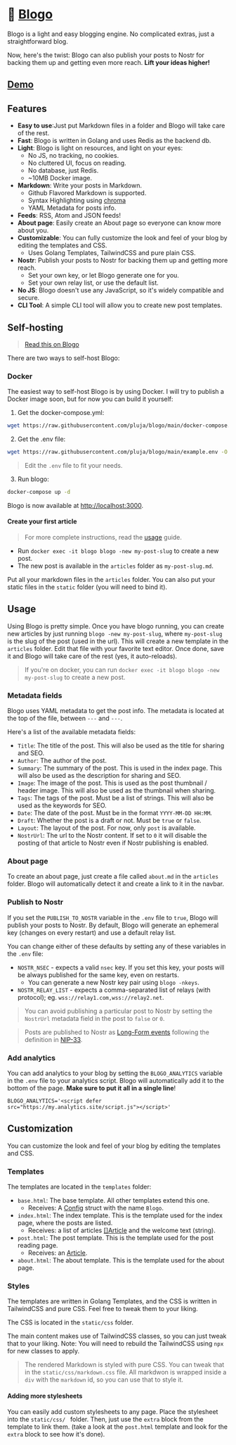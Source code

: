 # 🎈 [Blogo](https://blogo.site)

Blogo is a light and easy blogging engine. No complicated extras, just a straightforward blog. 

Now, here's the twist: Blogo can also publish your posts to Nostr for backing them up and getting even more reach. **Lift your ideas higher!**

## [Demo](https://blogo.site)

## Features

- **Easy to use**:Just put Markdown files in a folder and Blogo will take care of the rest.
- **Fast**: Blogo is written in Golang and uses Redis as the backend db.
- **Light**: Blogo is light on resources, and light on your eyes:
    - No JS, no tracking, no cookies.
    - No cluttered UI, focus on reading.
    - No database, just Redis.
    - ~10MB Docker image.
- **Markdown**: Write your posts in Markdown.
    - Github Flavored Markdown is supported.
    - Syntax Highlighting using [chroma](https://github.com/alecthomas/chroma)
    - YAML Metadata for posts info.
- **Feeds**: RSS, Atom and JSON feeds!
- **About page**: Easily create an About page so everyone can know more about you.
- **Customizable**: You can fully customize the look and feel of your blog by editing the templates and CSS.
    - Uses Golang Templates, TailwindCSS and pure plain CSS.
- **Nostr**: Publish your posts to Nostr for backing them up and getting more reach.
    - Set your own key, or let Blogo generate one for you.
    - Set your own relay list, or use the default list.
- **No JS**: Blogo doesn't use any JavaScript, so it's widely compatible and secure.
- **CLI Tool**: A simple CLI tool will allow you to create new post templates.

## Self-hosting

> [Read this on Blogo](https://blogo.site/p/installing-blogo)

There are two ways to self-host Blogo:

### Docker

The easiest way to self-host Blogo is by using Docker. I will try to publish a Docker image soon, but for now you can build it yourself:

1. Get the docker-compose.yml:

```bash
wget https://raw.githubusercontent.com/pluja/blogo/main/docker-compose.yml
```

2. Get the .env file:
```bash
wget https://raw.githubusercontent.com/pluja/blogo/main/example.env -O .env
```
> Edit the `.env` file to fit your needs.

3. Run blogo:

```bash
docker-compose up -d
```

Blogo is now available at [http://localhost:3000](http://localhost:3000).

#### Create your first article

> For more complete instructions, read the [usage](#usage) guide.

- Run `docker exec -it blogo blogo -new my-post-slug` to create a new post.
- The new post is available in the `articles` folder as `my-post-slug.md`.

Put all your markdown files in the `articles` folder. You can also put your static files in the `static` folder (you will need to bind it).

## Usage

Using Blogo is pretty simple. Once you have blogo running, you can create new articles by just running `blogo -new my-post-slug`, where `my-post-slug` is the slug of the post (used in the url). This will create a new template in the `articles` folder. Edit that file with your favorite text editor. Once done, save it and Blogo will take care of the rest (yes, it auto-reloads).

> If you're on docker, you can run `docker exec -it blogo blogo -new my-post-slug` to create a new post.

### Metadata fields

Blogo uses YAML metadata to get the post info. The metadata is located at the top of the file, between `---` and `---`.

Here's a list of the available metadata fields:

- `Title`: The title of the post. This will also be used as the title for sharing and SEO.
- `Author`: The author of the post.
- `Summary`: The summary of the post. This is used in the index page. This will also be used as the description for sharing and SEO.
- `Image`: The image of the post. This is used as the post thumbnail / header image. This will also be used as the thumbnail when sharing.
- `Tags`: The tags of the post. Must be a list of strings. This will also be used as the keywords for SEO.
- `Date`: The date of the post. Must be in the format `YYYY-MM-DD HH:MM`.
- `Draft`: Whether the post is a draft or not. Must be `true` or `false`.
- `Layout`: The layout of the post. For now, only `post` is available.
- `NostrUrl`: The url to the Nostr content. If set to `0` it will disable the posting of that article to Nostr even if Nostr publishing is enabled.

### About page

To create an about page, just create a file called `about.md` in the `articles` folder. Blogo will automatically detect it and create a link to it in the navbar.

### Publish to Nostr

If you set the `PUBLISH_TO_NOSTR` variable in the `.env` file to `true`, Blogo will publish your posts to Nostr. By default, Blogo will generate an ephemeral key (changes on every restart) and use a default relay list. 

You can change either of these defaults by setting any of these variables in the `.env` file:

- `NOSTR_NSEC` - expects a valid `nsec` key. If you set this key, your posts will be always published for the same key, even on restarts.
    - You can generate a new Nostr key pair using `blogo -nkeys`.
- `NOSTR_RELAY_LIST` - expects a comma-separated list of relays (with protocol); eg. `wss://relay1.com,wss://relay2.net`.

> You can avoid publishing a particular post to Nostr by setting the `NostrUrl` metadata field in the post to `false` or `0`.

> Posts are published to Nostr as [Long-Form events](https://github.com/nostr-protocol/nips/blob/master/23.md) following the definition in [NIP-33](https://github.com/nostr-protocol/nips/blob/master/33.md#referencing-and-tagging).

### Add analytics

You can add analytics to your blog by setting the `BLOGO_ANALYTICS` variable in the `.env` file to your analytics script. Blogo will automatically add it to the bottom of the page. **Make sure to put it all in a single line**!

```env
BLOGO_ANALYTICS='<script defer src="https://my.analytics.site/script.js"></script>'
```

## Customization

You can customize the look and feel of your blog by editing the templates and CSS. 

### Templates

The templates are located in the `templates` folder:

- `base.html`: The base template. All other templates extend this one.
    - Receives: A [Config](https://github.com/pluja/blogo/-/blob/main/blogo/models.go) struct with the name `Blogo`.
- `index.html`: The index template. This is the template used for the index page, where the posts are listed.
    - Receives: a list of articles [[]Article](https://github.com/pluja/blogo/-/blob/main/blogo/models.go) and the welcome text (string).
- `post.html`: The post template. This is the template used for the post reading page.
    - Receives: an [Article](https://github.com/pluja/blogo/-/blob/main/blogo/models.go).
- `about.html`: The about template. This is the template used for the about page.

### Styles

The templates are written in Golang Templates, and the CSS is written in TailwindCSS and pure CSS. Feel free to tweak them to your liking.

The CSS is located in the `static/css` folder. 

The main content makes use of TailwindCSS classes, so you can just tweak that to your liking. Note: You will need to rebuild the TailwindCSS using `npx` for new classes to apply.

> The rendered Markdown is styled with pure CSS. You can tweak that in the `static/css/markdown.css` file. All markdwon is wrapped inside a `div` with the `markdown` id, so you can use that to style it.

#### Adding more stylesheets

You can easily add custom stylesheets to any page. Place the stylesheet into the `static/css/ ` folder. Then, just use the `extra` block from the template to link them. (take a look at the `post.html` template and look for the `extra` block to see how it's done).
